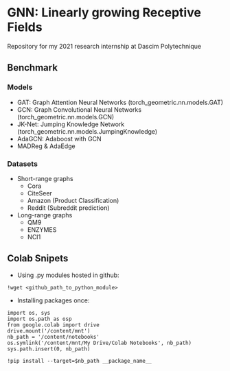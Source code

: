 # GNN: Linearly growing Receptive Fields
Repository for my 2021 research internship at Dascim Polytechnique
## Benchmark

### Models
- GAT: Graph Attention Neural Networks (torch_geometric.nn.models.GAT)
- GCN: Graph Convolutional Neural Networks (torch_geometric.nn.models.GCN)
- JK-Net: Jumping Knowledge Network (torch_geometric.nn.models.JumpingKnowledge)
- AdaGCN: Adaboost with GCN
- MADReg & AdaEdge

### Datasets
- Short-range graphs
    - Cora
    - CiteSeer
    - Amazon (Product Classification)
    - Reddit (Subreddit prediction)
- Long-range graphs
    - QM9
    - ENZYMES
    - NCI1

## Colab Snipets
- Using .py modules hosted in github:
```
!wget <github_path_to_python_module>
```
- Installing packages once:
```
import os, sys
import os.path as osp
from google.colab import drive
drive.mount('/content/mnt')
nb_path = '/content/notebooks'
os.symlink('/content/mnt/My Drive/Colab Notebooks', nb_path)
sys.path.insert(0, nb_path)
```
```
!pip install --target=$nb_path __package_name__
```